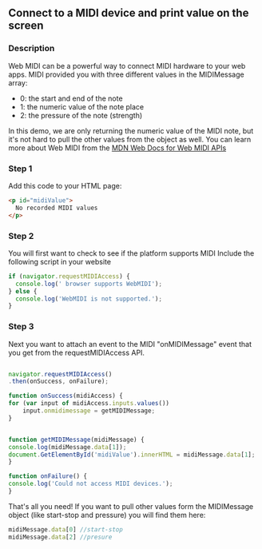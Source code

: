 <div id="headerDiv">

## Connect to a MIDI device and print value on the screen

</div>

<div id="contentContainer">
<div id="leftSide">
  
### Description
Web MIDI can be a powerful way to connect MIDI hardware to your web apps.  MIDI provided you with three different values in the MIDIMessage array:
 - 0: the start and end of the note
 - 1: the numeric value of the note place
 - 2: the pressure of the note (strength)

In this demo, we are only returning the numeric value of the MIDI note, but it's not hard to pull the other values from the object as well.  You can learn more about Web MIDI from the [MDN Web Docs for Web MIDI APIs](https://developer.mozilla.org/en-US/docs/Web/API/MIDIAccess)

</div>

<div id="rightSide">

### Step 1

Add this code to your HTML page: 

<div class="codeBlockHeader">
  <copy-button codeurl="https://raw.githubusercontent.com/pwa-builder/pwabuilder-snippits/master/src/midi/midi.html">
  </copy-button>
</div>

<div class="codeBlock">
 
```html
<p id="midiValue">
  No recorded MIDI values
</p>
```

</div>

 
### Step 2

You will first want to check to see if the platform supports MIDI Include the following script in your website

<div class="codeBlockHeader">
  
   <copy-button codeurl="https://raw.githubusercontent.com/pwa-builder/pwabuilder-snippits/master/src/midi/midi.js">
  </copy-button>
  
</div>

<div class="codeBlock">
  
```javascript
if (navigator.requestMIDIAccess) {
  console.log(' browser supports WebMIDI');
} else {
  console.log('WebMIDI is not supported.');
}
```
</div>

### Step 3

Next you want to attach an event to the MIDI "onMIDIMessage" event that you get from the requestMIDIAccess API.

<div class="codeBlockHeader">
  
   <copy-button codeurl="https://raw.githubusercontent.com/pwa-builder/pwabuilder-snippits/master/src/midi2/midi2.js">
  </copy-button>
  
</div>

<div class="codeBlock">
  
```javascript

navigator.requestMIDIAccess()
.then(onSuccess, onFailure);

function onSuccess(midiAccess) {
for (var input of midiAccess.inputs.values())
    input.onmidimessage = getMIDIMessage;
}


function getMIDIMessage(midiMessage) {
console.log(midiMessage.data[1]);
document.GetElementById('midiValue').innerHTML = midiMessage.data[1];
}

function onFailure() {
console.log('Could not access MIDI devices.');
}
```
</div>

That's all you need!  If you want to pull other values form the MIDIMessage object (like start-stop and pressure) you will find them here:
```JavaScript
midiMessage.data[0] //start-stop
midiMessage.data[2] //presure
```
</div>
